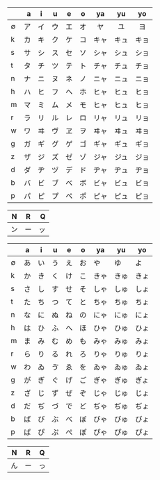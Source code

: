 |  | a | i | u  | e  | o | ya   |   yu |   yo |
|---|---:|:---:|:---:|:---:|:---:|:---:|:---:|:---:|
| ∅ | ア | イ | ウ | エ | オ | ヤ    | ユ |  ヨ |
| k | カ | キ | ク | ケ | コ | キャ | キュ | キョ |
| s | サ | シ | ス | セ | ソ | シャ | シュ | ショ |
| t | タ | チ | ツ | テ | ト | チャ | チュ | チョ |
| n | ナ | ニ | ヌ | ネ | ノ | ニャ | ニュ | ニョ |
| h | ハ | ヒ | フ | ヘ | ホ | ヒャ | ヒュ | ヒョ |
| m | マ | ミ | ム | メ | モ | ヒャ | ヒュ | ヒョ |
| r | ラ | リ | ル | レ | ロ | リャ | リュ | リョ |
| w | ワ | ヰ | ヴ | ヱ | ヲ | ヰャ | ヰュ | ヰョ |
| g | ガ | ギ | グ | ゲ | ゴ | ギャ | ギュ | ギョ |
| z | ザ | ジ | ズ | ゼ | ゾ | ジャ | ジュ | ジョ |
| d | ダ | ヂ | ヅ | デ | ド | ヂャ | ヂュ | ヂョ |
| b | バ | ビ | ブ | ベ | ボ | ビャ | ビュ | ビョ |
| p | パ | ピ | プ | ペ | ポ | ピャ | ピュ | ピョ |

| N | R | Q |
|---|---|---:|
| ン | ー | ッ |


|   | a  | i  | u  | e  | o  | ya  | yu  | yo   |
|---|----|----|----|----|----|-----|-----|------|
| ∅| あ | い | う | え | お | や   | ゆ   | よ   |
| k | か | き | く | け | こ | きゃ | きゅ | きょ |
| s | さ | し | す | せ | そ | しゃ | しゅ | しょ |
| t | た | ち | つ | て | と | ちゃ | ちゅ | ちょ |
| n | な | に | ぬ | ね | の | にゃ | にゅ | にょ |
| h | は | ひ | ふ | へ | ほ | ひゃ | ひゅ | ひょ |
| m | ま | み | む | め | も | みゃ | みゅ | みょ |
| r | ら | り | る | れ | ろ | りゃ | りゅ | りょ |
| w | わ | ゐ | ゔ | ゑ | を | ゐゃ | ゐゅ | ゐょ |
| g | が | ぎ | ぐ | げ | ご | ぎゃ | ぎゅ | ぎょ |
| z | ざ | じ | ず | ぜ | ぞ | じゃ | じゅ | じょ |
| d | だ | ぢ | づ | で | ど | ぢゃ | ぢゅ | ぢょ |
| b | ば | び | ぶ | べ | ぼ | びゃ | びゅ | びょ |
| p | ぱ | ぴ | ぷ | ぺ | ぽ | ぴゃ | ぴゅ | ぴょ |

| N | R | Q |
|---|---|---|
| ん | ー | っ |